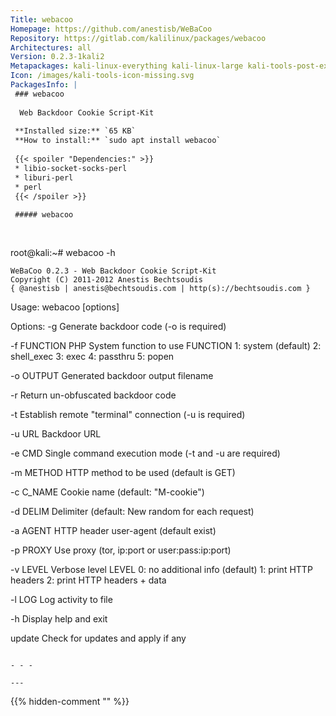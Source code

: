 ```yaml
---
Title: webacoo
Homepage: https://github.com/anestisb/WeBaCoo
Repository: https://gitlab.com/kalilinux/packages/webacoo
Architectures: all
Version: 0.2.3-1kali2
Metapackages: kali-linux-everything kali-linux-large kali-tools-post-exploitation kali-tools-web 
Icon: /images/kali-tools-icon-missing.svg
PackagesInfo: |
 ### webacoo
 
  Web Backdoor Cookie Script-Kit
 
 **Installed size:** `65 KB`  
 **How to install:** `sudo apt install webacoo`  
 
 {{< spoiler "Dependencies:" >}}
 * libio-socket-socks-perl
 * liburi-perl
 * perl
 {{< /spoiler >}}
 
 ##### webacoo
 
 
 ```
 root@kali:~# webacoo -h
 
 	WeBaCoo 0.2.3 - Web Backdoor Cookie Script-Kit
 	Copyright (C) 2011-2012 Anestis Bechtsoudis
 	{ @anestisb | anestis@bechtsoudis.com | http(s)://bechtsoudis.com }
 
 
 Usage: webacoo [options]
 
 Options:
   -g		Generate backdoor code (-o is required)
 
   -f FUNCTION	PHP System function to use
 	FUNCTION
 		1: system 	(default)
 		2: shell_exec
 		3: exec
 		4: passthru
 		5: popen
 
   -o OUTPUT	Generated backdoor output filename
 
   -r 		Return un-obfuscated backdoor code
 
   -t		Establish remote "terminal" connection (-u is required)
 
   -u URL	Backdoor URL
 
   -e CMD	Single command execution mode (-t and -u are required)
 
   -m METHOD	HTTP method to be used (default is GET)
 
   -c C_NAME	Cookie name (default: "M-cookie")
 
   -d DELIM	Delimiter (default: New random for each request)
 
   -a AGENT	HTTP header user-agent (default exist)
 
   -p PROXY	Use proxy (tor, ip:port or user:pass:ip:port)
 
   -v LEVEL	Verbose level
 	LEVEL
 		0: no additional info (default)
 		1: print HTTP headers
 		2: print HTTP headers + data
 
   -l LOG	Log activity to file
 
   -h		Display help and exit
 
   update	Check for updates and apply if any
 ```
 
 - - -
 
---
```

{{% hidden-comment "<!--Do not edit anything above this line-->" %}}
